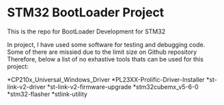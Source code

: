 # STM32 BootLoader Project
This is the repo for BootLoader Development for STM32  

In project, I have used some software for testing and debugging code.
Some of there are missied due to the limit size on Github repository
Therefore, below a list of no exhastive tools thats can be used for this project:

*CP210x_Universal_Windows_Driver
*PL23XX-Prolific-Driver-Installer
*st-link-v2-driver
*st-link-v2-firmware-upgrade
*stm32cubemx_v5-6-0
*stm32-flasher
*stlink-utility

